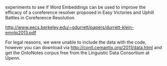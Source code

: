 experiments to see if Word Embeddings can be used to improve the efficacy of a coreference resolver proposed in Easy Victories and Uphill Battles in Coreference Resolution

http://www.eecs.berkeley.edu/~gdurrett/papers/durrett-klein-emnlp2013.pdf

For legal reasons, we were unable to include the data with the code, however you can download via http://conll.cemantix.org/2011/data.html and get the OntoNotes corpus free from the Linguistic Data Consortium at Upenn.
